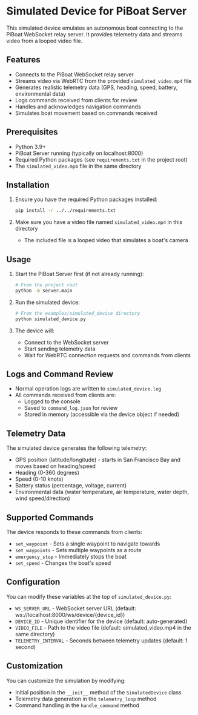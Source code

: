 # Simulated Device for PiBoat Server

This simulated device emulates an autonomous boat connecting to the PiBoat WebSocket relay server. It provides telemetry data and streams video from a looped video file.

## Features

- Connects to the PiBoat WebSocket relay server
- Streams video via WebRTC from the provided `simulated_video.mp4` file
- Generates realistic telemetry data (GPS, heading, speed, battery, environmental data)
- Logs commands received from clients for review
- Handles and acknowledges navigation commands
- Simulates boat movement based on commands received

## Prerequisites

- Python 3.9+
- PiBoat Server running (typically on localhost:8000)
- Required Python packages (see `requirements.txt` in the project root)
- The `simulated_video.mp4` file in the same directory

## Installation

1. Ensure you have the required Python packages installed:
   ```bash
   pip install -r ../../requirements.txt
   ```

2. Make sure you have a video file named `simulated_video.mp4` in this directory
   - The included file is a looped video that simulates a boat's camera

## Usage

1. Start the PiBoat Server first (if not already running):
   ```bash
   # From the project root
   python -m server.main
   ```

2. Run the simulated device:
   ```bash
   # From the examples/simulated_device directory
   python simulated_device.py
   ```

3. The device will:
   - Connect to the WebSocket server
   - Start sending telemetry data
   - Wait for WebRTC connection requests and commands from clients

## Logs and Command Review

- Normal operation logs are written to `simulated_device.log`
- All commands received from clients are:
  - Logged to the console
  - Saved to `command_log.json` for review
  - Stored in memory (accessible via the device object if needed)

## Telemetry Data

The simulated device generates the following telemetry:

- GPS position (latitude/longitude) - starts in San Francisco Bay and moves based on heading/speed
- Heading (0-360 degrees)
- Speed (0-10 knots)
- Battery status (percentage, voltage, current)
- Environmental data (water temperature, air temperature, water depth, wind speed/direction)

## Supported Commands

The device responds to these commands from clients:

- `set_waypoint` - Sets a single waypoint to navigate towards
- `set_waypoints` - Sets multiple waypoints as a route
- `emergency_stop` - Immediately stops the boat
- `set_speed` - Changes the boat's speed

## Configuration

You can modify these variables at the top of `simulated_device.py`:

- `WS_SERVER_URL` - WebSocket server URL (default: ws://localhost:8000/ws/device/{device_id})
- `DEVICE_ID` - Unique identifier for the device (default: auto-generated)
- `VIDEO_FILE` - Path to the video file (default: simulated_video.mp4 in the same directory)
- `TELEMETRY_INTERVAL` - Seconds between telemetry updates (default: 1 second)

## Customization

You can customize the simulation by modifying:

- Initial position in the `__init__` method of the `SimulatedDevice` class
- Telemetry data generation in the `telemetry_loop` method
- Command handling in the `handle_command` method 